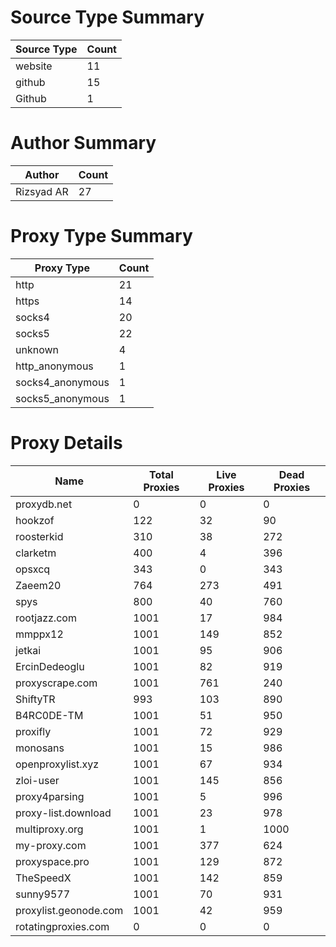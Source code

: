 # Source Type Summary

| Source Type | Count |
|-------------|-------|
| website | 11 |
| github | 15 |
| Github | 1 |


# Author Summary

| Author | Count |
|--------|-------|
| Rizsyad AR | 27 |


# Proxy Type Summary

| Proxy Type | Count |
|------------|-------|
| http | 21 |
| https | 14 |
| socks4 | 20 |
| socks5 | 22 |
| unknown | 4 |
| http_anonymous | 1 |
| socks4_anonymous | 1 |
| socks5_anonymous | 1 |


# Proxy Details

| Name | Total Proxies | Live Proxies | Dead Proxies |
|------|---------------|--------------|---------------|
| proxydb.net | 0 | 0 | 0 |
| hookzof | 122 | 32 | 90 |
| roosterkid | 310 | 38 | 272 |
| clarketm | 400 | 4 | 396 |
| opsxcq | 343 | 0 | 343 |
| Zaeem20 | 764 | 273 | 491 |
| spys | 800 | 40 | 760 |
| rootjazz.com | 1001 | 17 | 984 |
| mmppx12 | 1001 | 149 | 852 |
| jetkai | 1001 | 95 | 906 |
| ErcinDedeoglu | 1001 | 82 | 919 |
| proxyscrape.com | 1001 | 761 | 240 |
| ShiftyTR | 993 | 103 | 890 |
| B4RC0DE-TM | 1001 | 51 | 950 |
| proxifly | 1001 | 72 | 929 |
| monosans | 1001 | 15 | 986 |
| openproxylist.xyz | 1001 | 67 | 934 |
| zloi-user | 1001 | 145 | 856 |
| proxy4parsing | 1001 | 5 | 996 |
| proxy-list.download | 1001 | 23 | 978 |
| multiproxy.org | 1001 | 1 | 1000 |
| my-proxy.com | 1001 | 377 | 624 |
| proxyspace.pro | 1001 | 129 | 872 |
| TheSpeedX | 1001 | 142 | 859 |
| sunny9577 | 1001 | 70 | 931 |
| proxylist.geonode.com | 1001 | 42 | 959 |
| rotatingproxies.com | 0 | 0 | 0 |
